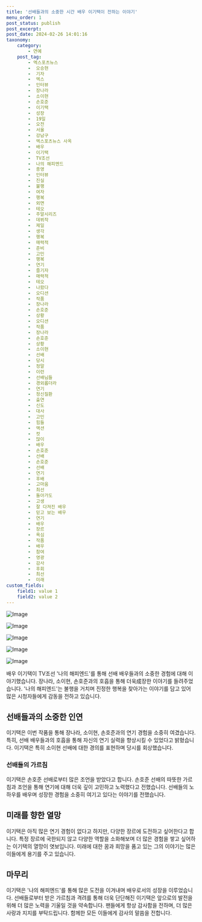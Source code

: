 ```yaml
---
title: '선배들과의 소중한 시간 배우 이기택이 전하는 이야기'
menu_order: 1
post_status: publish
post_excerpt: 
post_date: 2024-02-26 14:01:16
taxonomy:
    category:
        - 연예
    post_tag:
        - 엑스포츠뉴스
        -  오승현
        -  기자
        -  엑스
        -  인터뷰
        -  장나라
        -  소이현
        -  손호준
        -  이기택
        -  성장
        -  19일
        -  오전
        -  서울
        -  강남구
        -  엑스포츠뉴스 사옥
        -  배우
        -  이기택
        -  TV조선
        -  나의 해피엔드
        -  종영
        -  인터뷰
        -  진실
        -  불행
        -  여자
        -  행복
        -  외면
        -  테오
        -  주말시리즈
        -  데뷔작
        -  제일
        -  생각
        -  행복
        -  매력적
        -  준비
        -  고민
        -  행복
        -  연기
        -  즐기자
        -  매력적
        -  테오
        -  나왔다
        -  오디션
        -  작품
        -  장나라
        -  손호준
        -  상황
        -  오디션
        -  작품
        -  장나라
        -  손호준
        -  상황
        -  소이현
        -  선배
        -  당시
        -  정말
        -  이런
        -  선배님들
        -  경외롭더라
        -  연기
        -  정신질환
        -  출연
        -  신도
        -  대사
        -  고민
        -  힘들
        -  액션
        -  컷
        -  많이
        -  배우
        -  손호준
        -  선배
        -  손호준
        -  선배
        -  연기
        -  후배
        -  고마움
        -  최선
        -  돌아가도
        -  고생
        -  잘 다져진 배우
        -  믿고 보는 배우
        -  연기
        -  배우
        -  장르
        -  욕심
        -  작품
        -  배우
        -  참여
        -  영광
        -  감사
        -  후회
        -  최선
        -  미래
custom_fields:
    field1: value 1
    field2: value 2
---
```


![Image](https://ssl.pstatic.net/mimgnews/image/311/2024/02/26/0001695647_001_20240226075111039.jpg?type=w540)

![Image](https://mimgnews.pstatic.net/image/311/2024/02/26/0001695647_002_20240226075111077.jpg?type=w540)

![Image](https://ssl.pstatic.net/mimgnews/image/311/2024/02/26/0001695647_003_20240226075111116.jpg?type=w540)

![Image](https://mimgnews.pstatic.net/image/311/2024/02/26/0001695647_004_20240226075111149.jpg?type=w540)

![Image](https://ssl.pstatic.net/mimgnews/image/311/2024/02/26/0001695647_005_20240226075111186.jpg?type=w540)

배우 이기택이 TV조선 '나의 해피엔드'를 통해 선배 배우들과의 소중한 경험에 대해 이야기했습니다. 장나라, 소이현, 손호준과의 호흡을 통해 더욱成장한 이야기를 들려주었습니다. '나의 해피엔드'는 불행을 거치며 진정한 행복을 찾아가는 이야기를 담고 있어 많은 시청자들에게 감동을 전하고 있습니다.
## 선배들과의 소중한 인연
이기택은 이번 작품을 통해 장나라, 소이현, 손호준과의 연기 경험을 소중히 여겼습니다. 특히, 선배 배우들과의 호흡을 통해 자신의 연기 실력을 향상시킬 수 있었다고 밝혔습니다. 이기택은 특히 소이현 선배에 대한 경의를 표현하며 당시를 회상했습니다.
### 선배들의 가르침
이기택은 손호준 선배로부터 많은 조언을 받았다고 합니다. 손호준 선배의 따뜻한 가르침과 조언을 통해 연기에 대해 더욱 깊이 고민하고 노력했다고 전했습니다. 선배들의 노하우를 배우며 성장한 경험을 소중히 여기고 있다는 이야기를 전했습니다.
## 미래를 향한 열망
이기택은 아직 많은 연기 경험이 없다고 하지만, 다양한 장르에 도전하고 싶어한다고 합니다. 특정 장르에 국한되지 않고 다양한 역할을 소화해보며 더 많은 경험을 쌓고 싶어하는 이기택의 열망이 엿보입니다. 미래에 대한 꿈과 희망을 품고 있는 그의 이야기는 많은 이들에게 용기를 주고 있습니다.
## 마무리
이기택은 '나의 해피엔드'를 통해 많은 도전을 이겨내며 배우로서의 성장을 이루었습니다. 선배들로부터 받은 가르침과 격려를 통해 더욱 단단해진 이기택은 앞으로의 발전을 위해 더 많은 노력을 기울일 것을 약속합니다. 팬들에게 항상 감사함을 전하며, 더 많은 사랑과 지지를 부탁드립니다. 함께한 모든 이들에게 감사의 말씀을 전합니다.
